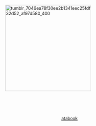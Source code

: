 ⠀ᅠ⠀ᅠ⠀ᅠ⠀ᅠ⠀ᅠ⠀ᅠ⠀⠀ ᅠ⠀<img width="280" height="280" alt="tumblr_7046ea78f30ee2b1341eec25fdf32d52_af97d580_400" src="https://github.com/user-attachments/assets/f2f0c764-a261-4bd7-95a6-45594777d293" />



⠀⠀⠀

⠀⠀⠀

⠀⠀⠀⠀⠀⠀⠀⠀⠀⠀⠀⠀⠀⠀⠀⠀⠀⠀⠀⠀⠀⠀⠀⠀⠀⠀⠀⠀⠀⠀⠀⠀⠀⠀⠀⠀[atabook](https://sourdeath.atabook.org)
